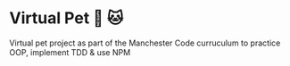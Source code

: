 # Virtual Pet :dog: :cat:

Virtual pet project as part of the Manchester Code curruculum to practice OOP, implement TDD & use NPM
